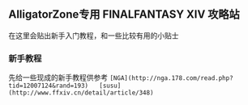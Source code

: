 ## AlligatorZone专用 FINALFANTASY XIV 攻略站
在这里会贴出新手入门教程，和一些比较有用的小贴士
### 新手教程
先给一些现成的新手教程供参考
``
[NGA](http://nga.178.com/read.php?tid=12007124&rand=193)  
[susu](http://www.ffxiv.cn/detail/article/348)
``
